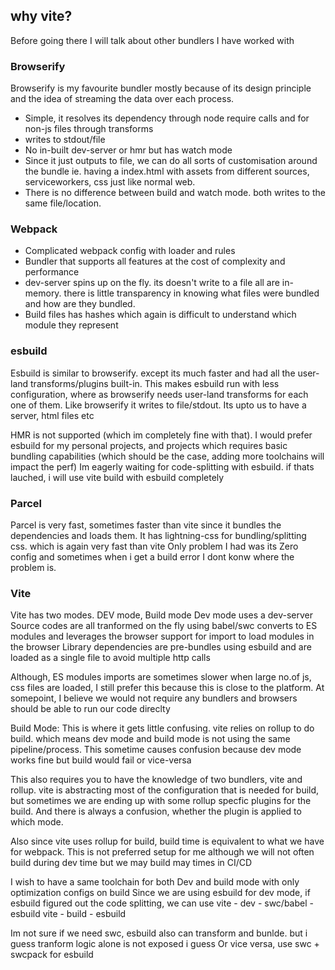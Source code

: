 ## why vite? 
Before going there I will talk about other bundlers I have worked with

### Browserify
Browserify is my favourite bundler mostly because of its design principle and the idea of 
streaming the data over each process. 
- Simple, it resolves its dependency through node require calls and for non-js files through transforms 
- writes to stdout/file
- No in-built dev-server or hmr but has watch mode
- Since it just outputs to file, we can do all sorts of customisation around the bundle 
ie. having a index.html with assets from different sources, serviceworkers, css just like normal web.
- There is no difference between build and watch mode. both writes to the same file/location.

### Webpack
- Complicated webpack config with loader and rules
- Bundler that supports all features at the cost of complexity and performance
- dev-server spins up on the fly. its doesn't write to a file all are in-memory.
there is little transparency in knowing what files were bundled and how are they bundled.
- Build files has hashes which again is difficult to understand which module they represent

### esbuild
Esbuild is similar to browserify. except its much faster and had all the user-land transforms/plugins
built-in. This makes esbuild run with less configuration, where as browserify needs user-land transforms
for each one of them.
Like browserify it writes to file/stdout. Its upto us to have a server, html files etc
 
HMR is not supported (which im completely fine with that). I would prefer esbuild for my personal projects, and projects
which requires basic bundling capabilities (which should be the case, adding more toolchains will impact the perf)
Im eagerly waiting for code-splitting with esbuild. if thats lauched, i will use vite build with esbuild completely

### Parcel
Parcel is very fast, sometimes faster than vite since it bundles the dependencies and loads them.
It has lightning-css for bundling/splitting css. which is again very fast than vite
Only problem I had was its Zero config and sometimes when i get a build error I dont konw 
where the problem is.


### Vite
Vite has two modes. DEV mode, Build mode
Dev mode uses a dev-server 
Source codes are all tranformed on the fly using babel/swc converts to ES modules 
and leverages the browser support for import to load modules in the browser
Library dependencies are pre-bundles using esbuild and are loaded as a single file to 
avoid multiple http calls

Although, ES modules imports are sometimes slower when large no.of js, css files are loaded,
I still prefer this because this is close to the platform. At somepoint, I believe we would not 
require any bundlers and browsers should be able to run our code direclty

Build Mode: 
This is where it gets little confusing. vite relies on rollup to do build. which means
dev mode and build mode is not using the same pipeline/process.
This sometime causes confusion because dev mode works fine but build would fail or vice-versa

This also requires you to have the knowledge of two bundlers, vite and rollup. vite is abstracting most of the 
configuration that is needed for build, but sometimes we are ending up with some rollup specfic plugins for the build.
And there is always a confusion, whether the plugin is applied to which mode.


Also since vite uses rollup for build, build time is equivalent to what we have for webpack.
This is not preferred setup for me although we will not often build during dev time but we may build may times in CI/CD 


I wish to have a same toolchain for both Dev and build mode with only optimization configs on build
Since we are using esbuild for dev mode, if esbuild figured out the code splitting, we can use 
vite - dev - swc/babel - esbuild
vite - build - esbuild 

Im not sure if we need swc, esbuild also can transform and bunlde. but i guess tranform logic alone is not exposed i guess
Or vice versa, use swc + swcpack for esbuild

